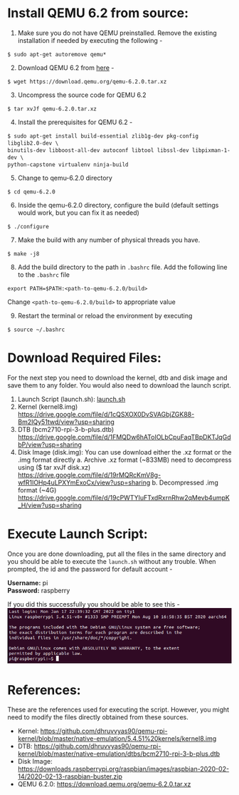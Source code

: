 # Install QEMU 6.2 from source:
1. Make sure you do not have QEMU preinstalled. Remove the existing installation if needed by executing the following - 
```
$ sudo apt-get autoremove qemu*
```

2. Download QEMU 6.2 from [here](https://download.qemu.org/qemu-6.2.0.tar.xz) - 
```
$ wget https://download.qemu.org/qemu-6.2.0.tar.xz
```

3. Uncompress the source code for QEMU 6.2
```
$ tar xvJf qemu-6.2.0.tar.xz
```

4. Install the prerequisites for QEMU 6.2 - 
```
$ sudo apt-get install build-essential zlib1g-dev pkg-config libglib2.0-dev \
binutils-dev libboost-all-dev autoconf libtool libssl-dev libpixman-1-dev \
python-capstone virtualenv ninja-build
```

5. Change to qemu-6.2.0 directory 
```
$ cd qemu-6.2.0
```

6. Inside the qemu-6.2.0 directory, configure the build (default settings would work, but you can fix it as needed)
```
$ ./configure
```
7. Make the build with any number of physical threads you have. 
```
$ make -j8
```
8. Add the build directory to the path in ```.bashrc``` file. Add the following line to the ```.bashrc``` file
```
export PATH=$PATH:<path-to-qemu-6.2.0/build>
```
Change ```<path-to-qemu-6.2.0/build>``` to appropriate value

9. Restart the terminal or reload the environment by executing  
```
$ source ~/.bashrc
```

# Download Required Files:
For the next step you need to download the kernel, dtb and disk image and save them to any folder. You would also need to download the launch script. 
1. Launch Script (launch.sh): [launch.sh](launch.sh) 
2. Kernel (kernel8.img) https://drive.google.com/file/d/1cQSXOX0DvSVAGbjZGK88-Bm2IQy51twd/view?usp=sharing
3. DTB (bcm2710-rpi-3-b-plus.dtb) https://drive.google.com/file/d/1FMQDw6hAToIOLbCpuFaqTBpDKTJqGdbP/view?usp=sharing
4. Disk Image (disk.img): You can use download either the .xz format or the .img format directly
    a. Archive .xz format (~833MB) need to decompress using ($ tar xvJf disk.xz)  https://drive.google.com/file/d/19rMQRcKmV8g-wfR1IOHp4uLPXYmExoCx/view?usp=sharing
    b. Decompressed .img format (~4G) https://drive.google.com/file/d/19cPWTYIuFTxdRxrnRhw2qMevb4umpK_H/view?usp=sharing

# Execute Launch Script:
Once you are done downloading, put all the files in the same directory and you should be able to execute the ```launch.sh``` without any trouble. When prompted, the id and the password for default account -  

**Username:** pi <br>
**Password:** raspberry

If you did this successfully you should be able to see this - 
![Success!](success.png "Success")
# References:
These are the references used for executing the script. However, you might need to modify the files directly obtained from these sources. 
- Kernel: https://github.com/dhruvvyas90/qemu-rpi-kernel/blob/master/native-emulation/5.4.51%20kernels/kernel8.img
- DTB: https://github.com/dhruvvyas90/qemu-rpi-kernel/blob/master/native-emulation/dtbs/bcm2710-rpi-3-b-plus.dtb
- Disk Image: https://downloads.raspberrypi.org/raspbian/images/raspbian-2020-02-14/2020-02-13-raspbian-buster.zip
- QEMU 6.2.0: https://download.qemu.org/qemu-6.2.0.tar.xz 
